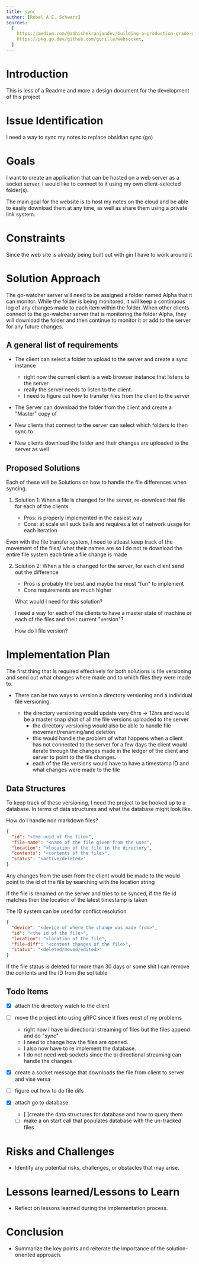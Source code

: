 ```yaml
---
title: sync
author: [Robel A.E. Schwarz]
sources:
  [
    https://medium.com/@abhishekranjandev/building-a-production-grade-websocket-for-notifications-with-golang-and-gin-a-detailed-guide-5b676dcfbd5a,
    https://pkg.go.dev/github.com/gorilla/websocket,
  ]
---
```


# Introduction

This is less of a Readme and more a design document for the development of this project

# Issue Identification

I need a way to sync my notes to replace obsidian sync (go)

# Goals

I want to create an application that can be hosted on a web server as a socket server.
I would like to connect to it using my own client-selected folder(s).

The main goal for the website is to host my notes on the cloud and be able to easily download them at any time,
as well as share them using a private link system.

# Constraints

Since the web site is already being built out with gin I have to work around it

# Solution Approach

The go-watcher server will need to be assigned a folder named Alpha that it can monitor.
While the folder is being monitored, it will keep a continuous log of any changes made to
each item within the folder. When other clients connect to the go-watcher server that is
monitoring the folder Alpha, they will download the folder and then continue to monitor it
or add to the server for any future changes.

## A general list of requirements

- The client can select a folder to upload to the server and create a sync instance

  - right now the current client is a web browser instance that listens to the server
  - really the server needs to listen to the client.
  - I need to figure out how to transfer files from the client to the server

- The Server can download the folder from the client and create a "Master" copy of
- New clients that connect to the server can select which folders to then sync to
- New clients download the folder and their changes are uploaded to the server as well

## Proposed Solutions

Each of these will be Solutions on how to handle the file
differences when syncing.

1. Solution 1:
   When a file is changed for the server, re-download that file
   for each of the clients

   - Pros:
     is properly implemented in the easiest way
   - Cons:
     at scale will suck balls and requires a lot of network usage for each iteration

Even with the file transfer system, I need to atleast keep track of the movement of the files/
what their names are so I do not re download the entire file system each time a file change is made

2. Solution 2:
   When a file is changed for the server, for each client send out the difference

   - Pros
     is probably the best and maybe the most "fun" to implement
   - Cons
     requirements are much higher

   What would I need for this solution?

   I need a way for each of the clients to have a master state of machine
   or each of the files and their current "version"?

   How do I file version?

# Implementation Plan

The first thing that Is required effectively for both solutions is file versioning and send out what changes where made and to which files they were made to.

- There can be two ways to version a directory versioning and a individual file versioning.

  - the directory versioning would update very 6hrs -> 12hrs and would be a master snap shot of all the file versions
    uploaded to the server
    - the directory versioning would also be able to handle file movement/renaming/and deletion
    - this would handle the problem of what happens when a client has not connected to the server for a few days
      the client would iterate through the changes made in the ledger of the client and server to point to the
      file changes.
    - each of the file versions would have to have a timestamp ID and what changes were made to the file

## Data Structures

To keep track of these versioning, I need the project to be hooked up to a database.
In terms of data structures and what the database might look like.

How do I handle non markdown files?

```json file
{
  "id": "<the uuid of the file>",
  "file-name": "<name of the file given from the user",
  "location": "<location of the file in the directory",
  "contents": "<contents of the file>",
  "status": "<active/deleted>"
}
```

Any changes from the user from the client would be made to the
would point to the id of the file by searching with the location string

If the file is renamed on the server and tries to be synced, if the
file id matches then the location of the latest timestamp is taken

The ID system can be used for conflict resolution

```json file-change-{timestamp}
{
  "device": "<device of where the change was made from>",
  "id": "<the id of the file>",
  "location": "<location of the file",
  "file-diff": "<content changes of the file>",
  "status": "<deleted/moved/edited>"
}
```

If the file status is deleted for more than 30 days or some shit I can remove the contents and the ID from the sql table

## Todo Items

- [x] attach the directory watch to the client
- [ ] move the project into using gRPC since it fixes most of my problems

  - right now I have bi directional streaming of files but the files append and do "sync"
  - I need to change how the files are opened.
  - I also now have to re implement the database.
  - I do not need web sockets since the bi directional streaming can handle the changes

- [x] create a socket message that downloads the file from client to server and vise versa
- [ ] figure out how to do file difs
- [x] attach go to database
  - [ ]create the data structures for database and how to query them
  - [ ] make a on start call that populates database with the un-tracked files

# Risks and Challenges

- Identify any potential risks, challenges, or obstacles that may arise.

# Lessons learned/Lessons to Learn

- Reflect on lessons learned during the implementation process.

# Conclusion

- Summarize the key points and reiterate the importance of the solution-oriented approach.
